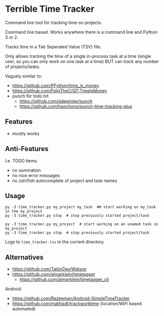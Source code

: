 # Terrible Time Tracker

Command line tool for tracking time on projects.

Command line based. Works anywhere there is a command line and Python 3 or 2.

Tracks time in a Tab Seperated Value (TSV) file.

Only allows tracking the time of a single in-process task at a time (single user, so you can only work on one task at a time) BUT can track any number of projects/tasks.

Vaguely similar to:

  * https://github.com/PFython/time_is_money
  * https://github.com/FelixTheC/QT-TimeIsMoney
  * punch for todo.txt
      * https://github.com/adewinter/punch
      * https://github.com/haochong/punch-time-tracking-plus

## Features

 * mostly works

## Anti-Features

I.e. TODO items.

  * no summation
  * no nice error messages
  * no zsh/fish autocomplete of project and task names

## Usage

    py -3 time_tracker.py my_project my_task  ## start working on my_task in the my_project
    py -3 time_tracker.py stop  # stop previously started project/task

    py -3 time_tracker.py my_project  # start working on an unamed task in my_project
    py -3 time_tracker.py stop  # stop previously started project/task

Logs to `time_tracker.tsv` in the current directory.

## Alternatives

  * https://github.com/TailorDev/Watson
  * https://github.com/almarklein/timetagger
      * https://github.com/almarklein/timetagger_cli

Android

  * https://github.com/Razeeman/Android-SimpleTimeTracker
  * https://github.com/mathisdt/trackworktime (location/WiFi based automated)

